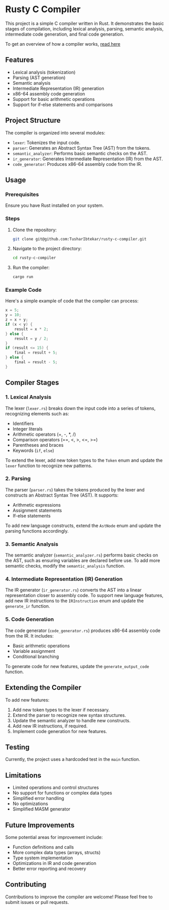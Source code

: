# Rusty C Compiler

This project is a simple C compiler written in Rust. It demonstrates the basic stages of compilation, including lexical analysis, parsing, semantic analysis, intermediate code generation, and final code generation.

To get an overview of how a compiler works, [read here](https://medium.com/@ibtekar/how-a-compiler-works-a-simple-breakdown-a498edc39762)

## Features

- Lexical analysis (tokenization)
- Parsing (AST generation)
- Semantic analysis
- Intermediate Representation (IR) generation
- x86-64 assembly code generation
- Support for basic arithmetic operations
- Support for if-else statements and comparisons

## Project Structure

The compiler is organized into several modules:

- `lexer`: Tokenizes the input code.
- `parser`: Generates an Abstract Syntax Tree (AST) from the tokens.
- `semantic_analyzer`: Performs basic semantic checks on the AST.
- `ir_generator`: Generates Intermediate Representation (IR) from the AST.
- `code_generator`: Produces x86-64 assembly code from the IR.

## Usage

### Prerequisites

Ensure you have Rust installed on your system.

### Steps

1. Clone the repository:

   ```bash
   git clone git@github.com:TusharIbtekar/rusty-c-compiler.git
   ```

2. Navigate to the project directory:

   ```bash
   cd rusty-c-compiler
   ```

3. Run the compiler:

   ```bash
   cargo run
   ```

### Example Code

Here's a simple example of code that the compiler can process:

```c
x = 5;
y = 10;
z = x + y;
if (x < y) {
    result = x * 2;
} else {
    result = y / 2;
}
if (result <= 15) {
    final = result + 5;
} else {
    final = result - 5;
}
```

## Compiler Stages

### 1. Lexical Analysis

The lexer (`lexer.rs`) breaks down the input code into a series of tokens, recognizing elements such as:

- Identifiers
- Integer literals
- Arithmetic operators (+, -, \*, /)
- Comparison operators (==, <, >, <=, >=)
- Parentheses and braces
- Keywords (`if`, `else`)

To extend the lexer, add new token types to the `Token` enum and update the `lexer` function to recognize new patterns.

### 2. Parsing

The parser (`parser.rs`) takes the tokens produced by the lexer and constructs an Abstract Syntax Tree (AST). It supports:

- Arithmetic expressions
- Assignment statements
- If-else statements

To add new language constructs, extend the `AstNode` enum and update the parsing functions accordingly.

### 3. Semantic Analysis

The semantic analyzer (`semantic_analyzer.rs`) performs basic checks on the AST, such as ensuring variables are declared before use. To add more semantic checks, modify the `semantic_analysis` function.

### 4. Intermediate Representation (IR) Generation

The IR generator (`ir_generator.rs`) converts the AST into a linear representation closer to assembly code. To support new language features, add new IR instructions to the `IRInstruction` enum and update the `generate_ir` function.

### 5. Code Generation

The code generator (`code_generator.rs`) produces x86-64 assembly code from the IR. It includes:

- Basic arithmetic operations
- Variable assignment
- Conditional branching

To generate code for new features, update the `generate_output_code` function.

## Extending the Compiler

To add new features:

1. Add new token types to the lexer if necessary.
2. Extend the parser to recognize new syntax structures.
3. Update the semantic analyzer to handle new constructs.
4. Add new IR instructions, if required.
5. Implement code generation for new features.

## Testing

Currently, the project uses a hardcoded test in the `main` function.

## Limitations

- Limited operations and control structures
- No support for functions or complex data types
- Simplified error handling
- No optimizations
- Simplified MASM generator

## Future Improvements

Some potential areas for improvement include:

- Function definitions and calls
- More complex data types (arrays, structs)
- Type system implementation
- Optimizations in IR and code generation
- Better error reporting and recovery

## Contributing

Contributions to improve the compiler are welcome! Please feel free to submit issues or pull requests.
